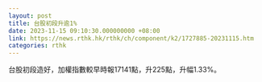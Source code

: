 ```yaml
---
layout: post
title: 台股初段升逾1%
date: 2023-11-15 09:10:30.000000000 +08:00
link: https://news.rthk.hk/rthk/ch/component/k2/1727885-20231115.htm
categories: rthk
---
```


台股初段造好，加權指數較早時報17141點，升225點，升幅1.33%。

